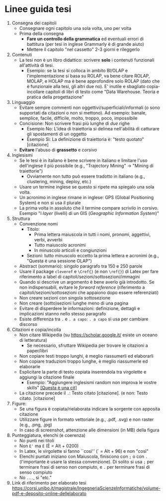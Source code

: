 # Linee guida tesi

1. Consegna dei capitoli
    - Consegnare ogni capitolo una sola volta, uno per volta
    - Prima della consegna
        - **Fare un controllo della grammatica** ed eventuali errori di battitura (per tesi in inglese Grammarly è di grande aiuto)
        - Mettere il capitolo "nel cassetto" 2-3 giorni e rileggerlo
1. Contenuti
    - La tesi non è un libro didattico: scrivere **solo** i contenuti funzionali all'attività di tesi.
        - Esempio: se la tesi si colloca in ambito BI/OLAP e l'implementazione si basa su ROLAP, va bene citare ROLAP, MOLAP, e HOLAP ma è bene approfondire solo ROLAP (dato che è funzionale alla tesi, gli altri due no). E' inutile e sbagliato copia-incollare capitoli di libri di testo come "Data Warehouse. Teoria e pratica della progettazione"
1. Linguaggio
    - Evitare sempre commenti non oggettivi/superficiali/informali (o sono supportati da citazioni o non si mettono). Ad esempio: banale, semplice, facile, difficile, molto, troppo, poco, impossibile
    - Concisione: Non scrivere frasi più lunghe di *due* righe
        - Esempio No: L'idea di traiettoria si delinea nell'abilità di catturare gli spostamenti di un oggetto
        - Esempio Sì: La definizione di traiettoria è: "testo quotato" [citazione]
    - **Evitare** l'abuso di **grassetto** e *corsivo*
1. Inglesismi
    - Se le tesi è in italiano è bene scrivere in italiano e limitare l'uso dell'inglese il più possibile (e.g., "Trajectory Mining" -> "Mining di traiettorie")
        - Ovviamente non tutto può essere tradotto in italiano (e.g., clustering, mining, deploy, etc.)
    - Usare un termine inglese se questo si ripete ma spiegalo una sola volta.
    - Un acronimo in inglese rimane in inglese: GPS (Global Positioning System) e non si usa il plurale
    - La prima volta in assoluto che il termine compare scrivilo in corsivo. Esempio "I *layer* (livelli) di un GIS (*Geographic Information System*)"
1. Struttura
    - Convenzione nomi
        - Titolo: 
            - Prima lettera maiuscola in tutti i nomi, pronomi, aggettivi, verbi, avverbi
            - Tutto maiuscolo acronimi
            - In minuscolo articoli e congiunzioni 
        - Sezioni: tutto minuscolo eccetto la prima lettera e acronimi (e.g., "Questa è una sessione OLAP")
    - Abstract (sommario): singolo paragrafo tra 150 e 250 parole
    - Usare il package `cleveref` e `\Cref{}` (e non `\ref{}`) di Latex per fare riferimento a label di capitoli/sezioni/sottosezioni/immagini
    - Quando si descrive un argomento è bene averlo già introdotto. Se non indispensabili, evitare le *forword reference* (riferimento a capitoli/sezioni/sottosezioni che appaiono dopo essere referenziati)
    - Non creare sezioni con singola sottosezione
    - Non creare (sotto)sezioni lunghe meno di una pagina
    - Evitare di disperdere le informazioni: definizione, dettagli e implicazioni stanno nello stesso paragrafo
    - Esiste differenza tra `.` e `. a capo`: `. a capo` si usa per cambiare discorso
1. Citazioni e copia/incolla
    - Non citare Wikipedia (su https://scholar.google.it/ esiste un oceano di letteratura)
        - Se necessario, sfruttare Wikipedia per trovare le citazioni a paper/libri
    - Non copiare testi troppo lunghi, è meglio riassumerli ed elaborarli
    - Non copiare traduzioni troppo lunghe, è meglio riassumerle ed elaborarle
    - Esplicitare la parte di testo copiata inserendola tra virgolette e aggiungi la citazione finale
        - Esempio: "Aggiungere inglesismi random non improva le vostre skills" [[Questa è una cit]](http://www.lercio.it/ricerca-aggiungere-inglesismi-random-non-improva-le-vostre-skills/)
    - La citazione precede il `.`: Testo citato [citazione]. (e non: Testo citato. [citazione]
1. Figure:
    - Se una figura è copiata/rielaborata indicare la sorgente con apposita citazione
    - Utilizzare figure in formato vettoriale (e.g., .pdf, .svg) e non raster (e.g., .png, .jpg)
    - In caso di screenshot, attenzione alle dimensioni (in MB) della figura
1. Punteggiatura, elenchi (e coerenza)
    - No punti nei titoli
    - Non `E'` ma `È` (È = Alt + 0200)  
    - In Latex, le virgolette si fanno \`\`così'' (\` = Alt + 96) e non "così"
    - Elenchi puntati iniziano con Maiuscola, finiscono con `;` o con `.` (l'importante è usare la stessa convenzione). Di solito si usa `;` per terminare frasi di senso non compiuto, e `.` per terminare frasi di senso compiuto
    - No `...`, sì "etc." 
1. Link di riferimento per elaborato tesi https://corsi.unibo.it/magistrale/IngegneriaScienzeInformatiche/volume-pdf-e-deposito-online-dellelaborato
